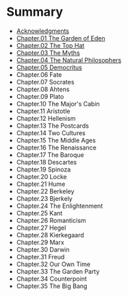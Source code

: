 # Summary

* [Acknowledgments](README.md)
* [Chapter.01 The Garden of Eden](chapter01-the-garden-of-eden.md)
* [Chapter.02 The Top Hat](chapter02-the-top-hat.md)
* [Chapter.03 The Myths](chapter03-the-myths.md)
* [Chapter.04 The Natural Philosophers](chapter04-the-natural-philosophers.md)
* [Chapter.05 Democritus](chapter05-democritus.md)
* Chapter.06 Fate
* Chapter.07 Socrates
* Chapter.08 Ahtens
* Chapter.09 Plato
* Chapter.10 The Major's Cabin
* Chapter.11 Aristotle
* Chapter.12 Hellenism
* Chapter.13 The Postcards
* Chapter.14 Two Cultures
* Chapter.15 The Middle Ages
* Chapter.16 The Renaissance
* Chapter.17 The Baroque
* Chapter.18 Descartes
* Chapter.19 Spinoza
* Chapter.20 Locke
* Chapter.21 Hume
* Chapter.22 Berkeley
* Chapter.23 Bjerkely
* Chapter.24 The Enlightenment
* Chapter.25 Kant
* Chapter.26 Romanticism
* Chapter.27 Hegel
* Chapter.28 Kierkegaard
* Chapter.29 Marx
* Chapter.30 Darwin
* Chapter.31 Freud
* Chapter.32 Our Own Time
* Chapter.33 The Garden Party
* Chapter.34 Counterpoint
* Chapter.35 The Big Bang

